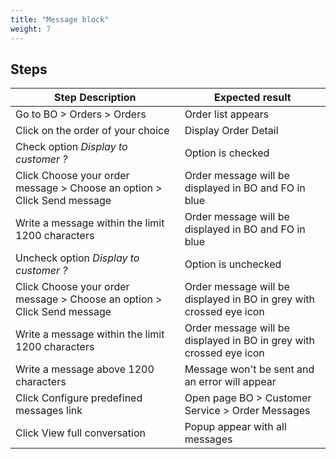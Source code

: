 ```yaml
---
title: "Message block"
weight: 7
---
```

## Steps
| Step Description | Expected result |
| ----- | ----- |
| Go to BO > Orders > Orders | Order list appears |
| Click on the order of your choice | Display Order Detail |
| Check option *Display to customer ?* | Option is checked |
| Click Choose your order message > Choose an option > Click Send message | Order message will be displayed in BO and FO in blue |
| Write a message within the limit 1200 characters | Order message will be displayed in BO and FO in blue |
| Uncheck option *Display to customer ?* | Option is unchecked |
| Click Choose your order message > Choose an option > Click Send message | Order message will be displayed in BO in grey with crossed eye icon |
| Write a message within the limit 1200 characters | Order message will be displayed in BO in grey with crossed eye icon |
| Write a message above 1200 characters | Message won't be sent and an error will appear |
| Click Configure predefined messages link | Open page BO > Customer Service > Order Messages |
| Click View full conversation | Popup appear with all messages |
